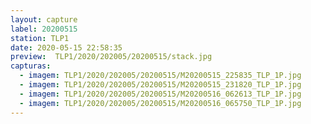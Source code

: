 ```yaml
---
layout: capture
label: 20200515
station: TLP1
date: 2020-05-15 22:58:35
preview:  TLP1/2020/202005/20200515/stack.jpg
capturas:
  - imagem: TLP1/2020/202005/20200515/M20200515_225835_TLP_1P.jpg
  - imagem: TLP1/2020/202005/20200515/M20200515_231820_TLP_1P.jpg
  - imagem: TLP1/2020/202005/20200515/M20200516_062613_TLP_1P.jpg
  - imagem: TLP1/2020/202005/20200515/M20200516_065750_TLP_1P.jpg
---
```

